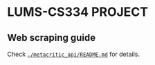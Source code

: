 # LUMS-CS334 PROJECT

## Web scraping guide

Check [`./metacritic_api/README.md`](./metacritic_api/README.md) for details.